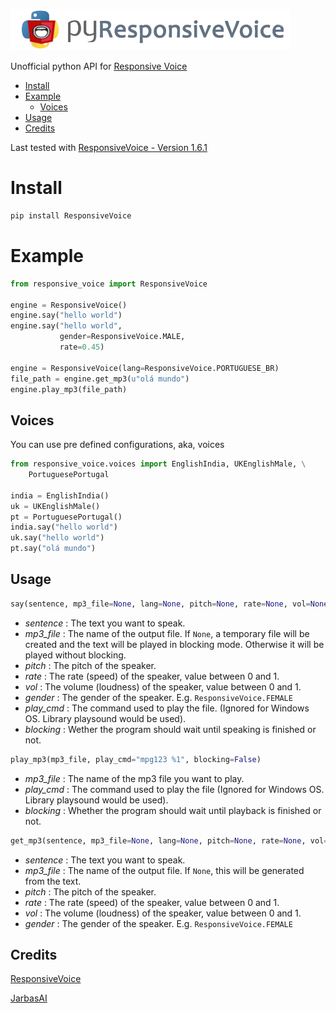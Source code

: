 ![](pyresponsive_voice.png)

Unofficial python API for [Responsive Voice](https://responsivevoice.org)

  * [Install](#install)
  * [Example](#example)
    * [Voices](#voices)
  * [Usage](#usage)
  * [Credits](#credits)
  
Last tested with [ResponsiveVoice - Version 1.6.1](https://responsivevoice.org/change-log/)


# Install
```bash
pip install ResponsiveVoice
```
# Example

```python
from responsive_voice import ResponsiveVoice

engine = ResponsiveVoice()
engine.say("hello world")
engine.say("hello world",
           gender=ResponsiveVoice.MALE,
           rate=0.45)

engine = ResponsiveVoice(lang=ResponsiveVoice.PORTUGUESE_BR)
file_path = engine.get_mp3(u"olá mundo")
engine.play_mp3(file_path)
```
## Voices

You can use pre defined configurations, aka, voices

```python
from responsive_voice.voices import EnglishIndia, UKEnglishMale, \
    PortuguesePortugal

india = EnglishIndia()
uk = UKEnglishMale()
pt = PortuguesePortugal()
india.say("hello world")
uk.say("hello world")
pt.say("olá mundo")

```
## Usage
```python
say(sentence, mp3_file=None, lang=None, pitch=None, rate=None, vol=None, gender=None, play_cmd="mpg123 %1", blocking=True)
```
- *sentence* : The text you want to speak.
- *mp3_file* : The name of the output file. If `None`, a temporary file will be created and the text will be played in blocking mode. Otherwise it will be played without blocking.
- *pitch* : The pitch of the speaker.
- *rate* : The rate (speed) of the speaker, value between 0 and 1.
- *vol* : The volume (loudness) of the speaker, value between 0 and 1.
- *gender* : The gender of the speaker. E.g. `ResponsiveVoice.FEMALE`
- *play_cmd* : The command used to play the file.  (Ignored for Windows OS. Library playsound would be used).
- *blocking* : Wether the program should wait until speaking is finished or not.

```python
play_mp3(mp3_file, play_cmd="mpg123 %1", blocking=False)
```
- *mp3_file* : The name of the mp3 file you want to play.
- *play_cmd* : The command used to play the file (Ignored for Windows OS. Library playsound would be used).
- *blocking* : Whether the program should wait until playback is finished or not.

```python
get_mp3(sentence, mp3_file=None, lang=None, pitch=None, rate=None, vol=None, gender=None)
```
- *sentence* : The text you want to speak.
- *mp3_file* : The name of the output file. If `None`, this will be generated from the text.
- *pitch* : The pitch of the speaker.
- *rate* : The rate (speed) of the speaker, value between 0 and 1.
- *vol* : The volume (loudness) of the speaker, value between 0 and 1.
- *gender* : The gender of the speaker. E.g. `ResponsiveVoice.FEMALE`


## Credits

[ResponsiveVoice](https://responsivevoice.org/)

[JarbasAI](https://jarbasal.github.io)
